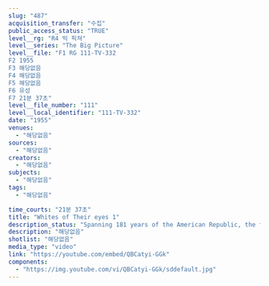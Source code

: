 ```yaml
---
slug: "487"
acquisition_transfer: "수집"
public_access_status: "TRUE"
level__rg: "R4 빅 픽쳐"
level__series: "The Big Picture"
level__file: "F1 RG 111-TV-332
F2 1955
F3 해당없음
F4 해당없음
F5 해당없음
F6 유성
F7 21분 37초"
level__file_number: "111"
level__local_identifier: "111-TV-332"
date: "1955"
venues: 
  - "해당없음"
sources: 
  - "해당없음"
creators: 
  - "해당없음"
subjects: 
  - "해당없음"
tags: 
  - "해당없음"

time_courts: "21분 37초"
title: "Whites of Their eyes 1"
description_status: "Spanning 181 years of the American Republic, the film describes the '???? soldier' and his response to the nation`s call to arms. Covers both World Wars and major US events from 1918 to the present."
description: "해당없음"
shotlist: "해당없음"
media_type: "video"
link: "https://youtube.com/embed/QBCatyi-GGk"
components: 
  - "https://img.youtube.com/vi/QBCatyi-GGk/sddefault.jpg"
---
```


